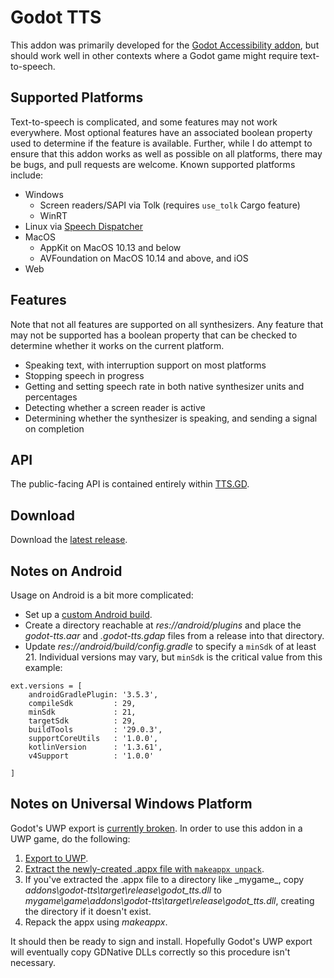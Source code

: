 # Godot TTS

This addon was primarily developed for the [Godot Accessibility addon](https://github.com/lightsoutgames/godot-accessibility), but should work well in other contexts where a Godot game might require text-to-speech.

## Supported Platforms

Text-to-speech is complicated, and some features may not work everywhere. Most optional features have an associated boolean property used to determine if the feature is available. Further, while I do attempt to ensure that this addon works as well as possible on all platforms, there may be bugs, and pull requests are welcome. Known supported platforms include:

* Windows
  * Screen readers/SAPI via Tolk (requires `use_tolk` Cargo feature)
  * WinRT
* Linux via [Speech Dispatcher](https://freebsoft.org/speechd)
* MacOS
  * AppKit on MacOS 10.13 and below
  * AVFoundation on MacOS 10.14 and above, and iOS
* Web

## Features

Note that not all features are supported on all synthesizers. Any feature that may not be supported has a boolean property that can be checked to determine whether it works on the current platform.

* Speaking text, with interruption support on most platforms
* Stopping speech in progress
* Getting and setting speech rate in both native synthesizer units and percentages
* Detecting whether a screen reader is active
* Determining whether the synthesizer is speaking, and sending a signal on completion

## API

The public-facing API is contained entirely within [TTS.GD](https://github.com/lightsoutgames/godot-tts/blob/master/TTS.gd).

## Download

Download the [latest release](https://github.com/lightsoutgames/godot-tts/releases).

## Notes on Android

Usage on Android is a bit more complicated:

* Set up a [custom Android build](https://docs.godotengine.org/en/latest/getting_started/workflow/export/android_custom_build.html).
* Create a directory reachable at _res://android/plugins_ and place the _godot-tts.aar_ and _.godot-tts.gdap_ files from a release into that directory.
* Update _res://android/build/config.gradle_ to specify a `minSdk` of at least 21. Individual versions may vary, but `minSdk` is the critical value from this example:

```
ext.versions = [
    androidGradlePlugin: '3.5.3',
    compileSdk         : 29,
    minSdk             : 21,
    targetSdk          : 29,
    buildTools         : '29.0.3',
    supportCoreUtils   : '1.0.0',
    kotlinVersion      : '1.3.61',
    v4Support          : '1.0.0'

]
```

## Notes on Universal Windows Platform

Godot's UWP export is [currently broken](https://github.com/godotengine/godot/issues/30558). In order to use this addon in a UWP game, do the following:

1. [Export to UWP](https://docs.godotengine.org/en/stable/getting_started/workflow/export/exporting_for_uwp.html).
2. [Extract the newly-created .appx file with `makeappx unpack`](https://docs.microsoft.com/en-us/windows/msix/package/create-app-package-with-makeappx-tool).
3. If you've extracted the .appx file to a directory like _mygame\_, copy _addons\godot-tts\target\release\godot_tts.dll_ to _mygame\game\addons\godot-tts\target\release\godot_tts.dll_, creating the directory if it doesn't exist.
4. Repack the appx using _makeappx_.

It should then be ready to sign and install. Hopefully Godot's UWP export will eventually copy GDNative DLLs correctly so this procedure isn't necessary.
